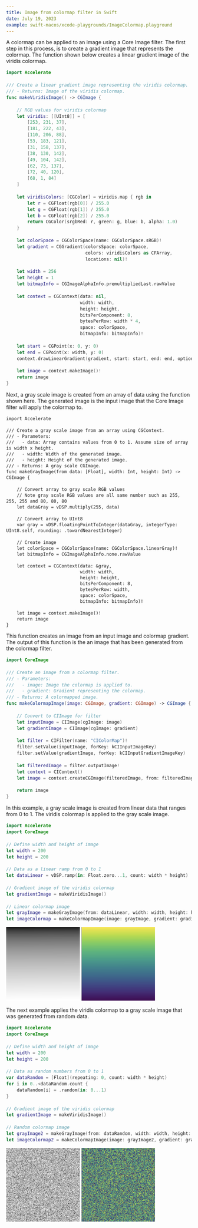 ```yaml
---
title: Image from colormap filter in Swift
date: July 19, 2023
example: swift-macos/xcode-playgrounds/ImageColormap.playground
---
```


A colormap can be applied to an image using a Core Image filter. The first step in this process, is to create a gradient image that represents the colormap. The function shown below creates a linear gradient image of the viridis colormap.

```swift
import Accelerate

/// Create a linear gradient image representing the viridis colormap.
/// - Returns: Image of the viridis colormap.
func makeViridisImage() -> CGImage {

    // RGB values for viridis colormap
    let viridis: [[UInt8]] = [
        [253, 231, 37],
        [181, 222, 43],
        [110, 206, 88],
        [53, 183, 121],
        [31, 158, 137],
        [38, 130, 142],
        [49, 104, 142],
        [62, 73, 137],
        [72, 40, 120],
        [68, 1, 84]
    ]

    let viridisColors: [CGColor] = viridis.map { rgb in
        let r = CGFloat(rgb[0]) / 255.0
        let g = CGFloat(rgb[1]) / 255.0
        let b = CGFloat(rgb[2]) / 255.0
        return CGColor(srgbRed: r, green: g, blue: b, alpha: 1.0)
    }

    let colorSpace = CGColorSpace(name: CGColorSpace.sRGB)!
    let gradient = CGGradient(colorsSpace: colorSpace,
                              colors: viridisColors as CFArray,
                              locations: nil)!

    let width = 256
    let height = 1
    let bitmapInfo = CGImageAlphaInfo.premultipliedLast.rawValue

    let context = CGContext(data: nil,
                            width: width,
                            height: height,
                            bitsPerComponent: 8,
                            bytesPerRow: width * 4,
                            space: colorSpace,
                            bitmapInfo: bitmapInfo)!

    let start = CGPoint(x: 0, y: 0)
    let end = CGPoint(x: width, y: 0)
    context.drawLinearGradient(gradient, start: start, end: end, options: [])

    let image = context.makeImage()!
    return image
}
```

Next, a gray scale image is created from an array of data using the function shown here. The generated image is the input image that the Core Image filter will apply the colormap to.

``` { .swift .pre1000 }
import Accelerate

/// Create a gray scale image from an array using CGContext.
/// - Parameters:
///   - data: Array contains values from 0 to 1. Assume size of array is width x height.
///   - width: Width of the generated image.
///   - height: Height of the generated image.
/// - Returns: A gray scale CGImage.
func makeGrayImage(from data: [Float], width: Int, height: Int) -> CGImage {

    // Convert array to gray scale RGB values
    // Note gray scale RGB values are all same number such as 255, 255, 255 and 80, 80, 80
    let dataGray = vDSP.multiply(255, data)

    // Convert array to UInt8
    var gray = vDSP.floatingPointToInteger(dataGray, integerType: UInt8.self, rounding: .towardNearestInteger)

    // Create image
    let colorSpace = CGColorSpace(name: CGColorSpace.linearGray)!
    let bitmapInfo = CGImageAlphaInfo.none.rawValue

    let context = CGContext(data: &gray,
                            width: width,
                            height: height,
                            bitsPerComponent: 8,
                            bytesPerRow: width,
                            space: colorSpace,
                            bitmapInfo: bitmapInfo)!

    let image = context.makeImage()!
    return image
}
```

This function creates an image from an input image and colormap gradient. The output of this function is the an image that has been generated from the colormap filter.

```swift
import CoreImage

/// Create an image from a colormap filter.
/// - Parameters:
///   - image: Image the colormap is applied to.
///   - gradient: Gradient representing the colormap.
/// - Returns: A colormapped image.
func makeColormapImage(image: CGImage, gradient: CGImage) -> CGImage {

    // Convert to CIImage for filter
    let inputImage = CIImage(cgImage: image)
    let gradientImage = CIImage(cgImage: gradient)

    let filter = CIFilter(name: "CIColorMap")!
    filter.setValue(inputImage, forKey: kCIInputImageKey)
    filter.setValue(gradientImage, forKey: kCIInputGradientImageKey)

    let filteredImage = filter.outputImage!
    let context = CIContext()
    let image = context.createCGImage(filteredImage, from: filteredImage.extent)!

    return image
}
```

In this example, a gray scale image is created from linear data that ranges from 0 to 1. The viridis colormap is applied to the gray scale image.

```swift
import Accelerate
import CoreImage

// Define width and height of image
let width = 200
let height = 200

// Data as a linear ramp from 0 to 1
let dataLinear = vDSP.ramp(in: Float.zero...1, count: width * height)

// Gradient image of the viridis colormap
let gradientImage = makeViridisImage()

// Linear colormap image
let grayImage = makeGrayImage(from: dataLinear, width: width, height: height)
let imageColormap = makeColormapImage(image: grayImage, gradient: gradientImage)
```

<div class="text-center">
    <img id="inline-img" src="../../assets/images/swift-image-data-gray1.png" style="max-width:200px;" alt="gray image">
    <img id="inline-img" src="../../assets/images/swift-image-colormap1.png" style="max-width:200px;" alt="colormap image">
</div>

The next example applies the viridis colormap to a gray scale image that was generated from random data.

```swift
import Accelerate
import CoreImage

// Define width and height of image
let width = 200
let height = 200

// Data as random numbers from 0 to 1
var dataRandom = [Float](repeating: 0, count: width * height)
for i in 0..<dataRandom.count {
    dataRandom[i] = .random(in: 0...1)
}

// Gradient image of the viridis colormap
let gradientImage = makeViridisImage()

// Random colormap image
let grayImage2 = makeGrayImage(from: dataRandom, width: width, height: height)
let imageColormap2 = makeColormapImage(image: grayImage2, gradient: gradientImage)
```

<div class="text-center">
    <img id="inline-img" src="../../assets/images/swift-image-data-gray2.png" style="max-width:200px;" alt="gray image">
    <img id="inline-img" src="../../assets/images/swift-image-colormap2.png" style="max-width:200px;" alt="colormap image">
</div>
